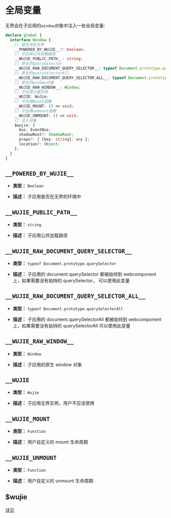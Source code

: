 # 全局变量

无界会在子应用的`window`对象中注入一些全局变量:

```typescript
declare global {
  interface Window {
    // 是否存在无界
    __POWERED_BY_WUJIE__?: boolean;
    // 子应用公共加载路径
    __WUJIE_PUBLIC_PATH__: string;
    // 原生的querySelector
    __WUJIE_RAW_DOCUMENT_QUERY_SELECTOR__: typeof Document.prototype.querySelector;
    // 原生的querySelectorAll
    __WUJIE_RAW_DOCUMENT_QUERY_SELECTOR_ALL__: typeof Document.prototype.querySelectorAll;
    // 原生的window对象
    __WUJIE_RAW_WINDOW__: Window;
    // 子应用沙盒实例
    __WUJIE: WuJie;
    // 子应用mount函数
    __WUJIE_MOUNT: () => void;
    // 子应用unmount函数
    __WUJIE_UNMOUNT: () => void;
    // 注入对象
    $wujie: {
      bus: EventBus;
      shadowRoot?: ShadowRoot;
      props?: { [key: string]: any };
      location?: Object;
    };
  }
}
```

## `__POWERED_BY_WUJIE__`

- **类型：** `Boolean`

- **描述：** 子应用是否在无界的环境中

## `__WUJIE_PUBLIC_PATH__`

- **类型：** `string`

- **描述：** 子应用公共加载路径

## `__WUJIE_RAW_DOCUMENT_QUERY_SELECTOR__`

- **类型：** `typeof Document.prototype.querySelector`

- **描述：** 子应用的 document.querySelector 都被劫持到 webcomponent 上，如果需要没有劫持的 querySelector， 可以使用此变量

## `__WUJIE_RAW_DOCUMENT_QUERY_SELECTOR_ALL__`

- **类型：** `typeof Document.prototype.querySelectorAll`

- **描述：** 子应用的 document.querySelectorAll 都被劫持到 webcomponent 上，如果需要没有劫持的 querySelectorAll 可以使用此变量

## `__WUJIE_RAW_WINDOW__`

- **类型：** `Window`

- **描述：** 子应用的原生 window 对象


## `__WUJIE`

- **类型：** `Wujie`

- **描述：** 子应用无界实例，用户不应该使用

## `__WUJIE_MOUNT`

- **类型：** `Function`

- **描述：** 用户自定义的 mount 生命周期

## `__WUJIE_UNMOUNT`

- **类型：** `Function`

- **描述：** 用户自定义的 unmount 生命周期

## $wujie

[详见](/api/wujie.html#wujie)
